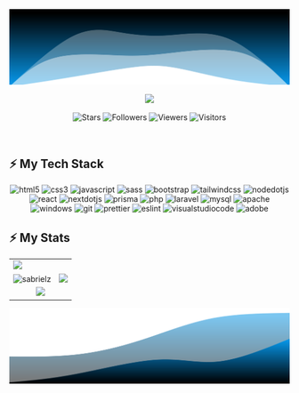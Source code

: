 <img src="./assets/sabriel-animated-wave-top.svg" alt="wave" />

<p style="text-align:center">
  <img src="https://readme-typing-svg.demolab.com?font=Protest+Guerrilla&weight=800&size=26&duration=3000&pause=1000&color=00EAD3&center=true&vCenter=true&center=true&random=false&width=500&height=100&lines=Hi%2C+I'm+Sadewo+Brilian+Rafael;Welcome+to+My+Profile">
<p>

<p style="text-align:center">
  <img src="https://img.shields.io/github/stars/sabrielz?style=flat&logoColor=white&label=Stars&labelColor=gray&color=yellow" alt="Stars">
  <img src="https://img.shields.io/github/followers/sabrielz?style=flat&label=Followers&labelColor=gray&color=blue" alt="Followers">
  <img src="https://komarev.com/ghpvc/?username=sabrielz&style=flat-square&label=Views" alt="Viewers">
  <img src="https://badges.pufler.dev/visits/char-al/sabrielz?color=black&logo=github&style=flat-square" alt="Visitors">
</p>

<br>

## ⚡ My Tech Stack

<p align="center">
  <img alt="html5" src="https://img.shields.io/badge/-HTML5-E34F26?style=flat-square&logo=html5&logoColor=white" />
  <img alt="css3" src="https://img.shields.io/badge/-CSS3-1572B6?style=flat-square&logo=css3&logoColor=white" />
  <img alt="javascript" src="https://img.shields.io/badge/-Javascript-F7DF1E?style=flat-square&logo=javascript&logoColor=white" />
  <img alt="sass" src="https://img.shields.io/badge/-Sass-CC6699?style=flat-square&logo=sass&logoColor=white" />
  <img alt="bootstrap" src="https://img.shields.io/badge/-Bootstrap-7952B3?style=flat-square&logo=bootstrap&logoColor=white" />
  <img alt="tailwindcss" src="https://img.shields.io/badge/-TailwindCSS-06B6D4?style=flat-square&logo=tailwindcss&logoColor=white" />
  <img alt="nodedotjs" src="https://img.shields.io/badge/-NodeJS-339933?style=flat-square&logo=nodedotjs&logoColor=white" />
  <img alt="react" src="https://img.shields.io/badge/-ReactJS-61DAFB?style=flat-square&logo=react&logoColor=black" />
  <img alt="nextdotjs" src="https://img.shields.io/badge/-NextJS-000000?style=flat-square&logo=nextdotjs&logoColor=white" />
  <img alt="prisma" src="https://img.shields.io/badge/-PrismaJS-2D3748?style=flat-square&logo=prisma&logoColor=white" />
  <img alt="php" src="https://img.shields.io/badge/-PHP-777BB4?style=flat-square&logo=php&logoColor=white" />
  <img alt="laravel" src="https://img.shields.io/badge/-Laravel-FF2D20?style=flat-square&logo=laravel&logoColor=white" />
  <img alt="mysql" src="https://img.shields.io/badge/-MySQL-4479A1?style=flat-square&logo=mysql&logoColor=white" />
  <img alt="apache" src="https://img.shields.io/badge/-Apache2-D22128?style=flat-square&logo=apache&logoColor=white" />
  <img alt="windows" src="https://img.shields.io/badge/-Windows-0078D4?style=flat-square&logo=windows&logoColor=white" />
  <img alt="git" src="https://img.shields.io/badge/-Git-181717?style=flat-square&logo=git&logoColor=white" />
  <img alt="prettier" src="https://img.shields.io/badge/-Prettier-F7B93E?style=flat-square&logo=prettier&logoColor=black" />
  <img alt="eslint" src="https://img.shields.io/badge/-ESLint-4B32C3?style=flat-square&logo=eslint&logoColor=white" />
  <img alt="visualstudiocode" src="https://img.shields.io/badge/-VSCode-007ACC?style=flat-square&logo=visualstudiocode&logoColor=white" />
  <img alt="adobe" src="https://img.shields.io/badge/-Adobe-31A8FF?style=flat-square&logo=adobe&logoColor=white" />
</p>

## ⚡ My Stats

<table border=0>
  <tr>
    <td colspan=2>
      <img src="https://github-readme-activity-graph.vercel.app/graph?username=sabrielz&bg_color=20232A&color=00EAD3&line=14b8a6&point=f43f5e&area=true&hide_border=true" />
    </td>
  </tr>
  <tr>
    <td> <img src="https://streak-stats.demolab.com/?user=sabrielz&theme=react&border=61dafb&hide_border=true" alt="sabrielz" /> </td>
    <td> <img src="https://github-readme-stats.vercel.app/api?username=sabrielz&show_icons=true&theme=react&border_color=61dafb&hide_border=true" /> </td>
  </tr>
  <tr>
    <td colspan=2 align=center> <img height=220 src="https://github-readme-stats.vercel.app/api/top-langs/?username=sabrielz&hide=c%23,powershell,Mathematica,Ruby,Objective-C,Objective-C%2b%2b,Cuda&title_color=61dafb&text_color=ffffff&icon_color=61dafb&bg_color=20232a&langs_count=8&layout=compact&border_color=61dafb&hide_border=true&size_weight=0.5&count_weight=0.5" /> </td>
  </tr>
</table>

<img src="./assets/sabriel-animated-wave-bottom.svg" />

<!--
**sabrielz/sabrielz** is a ✨ _special_ ✨ repository because its `README.md` (this file) appears on your GitHub profile.

Here are some ideas to get you started:

- 🔭 I’m currently working on ...
- 🌱 I’m currently learning ...
- 👯 I’m looking to collaborate on ...
- 🤔 I’m looking for help with ...
- 💬 Ask me about ...
- 📫 How to reach me: ...
- 😄 Pronouns: ...
- ⚡ Fun fact: ...
-->